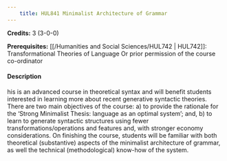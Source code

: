 ```yaml
---
    title: HUL841 Minimalist Architecture of Grammar
---
```

**Credits:** 3 (3-0-0)



**Prerequisites:** [[/Humanities and Social Sciences/HUL742 | HUL742]]: Transformational Theories of Language Or prior permission of the course co-ordinator

#### Description 
his is an advanced course in theoretical syntax and will benefit students interested in learning more about recent generative syntactic theories. There are two main objectives of the course: a) to provide the rationale for the ‘Strong Minimalist Thesis: language as an optimal system’; and, b) to learn to generate syntactic structures using fewer transformations/operations and features and, with stronger economy considerations. On finishing the course, students will be familiar with both theoretical (substantive) aspects of the minimalist architecture of grammar, as well the technical (methodological) know-how of the system.